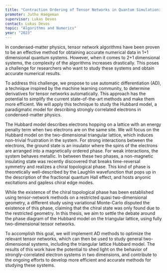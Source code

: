 ```yaml
---
title: "Contraction Ordering of Tensor Networks in Quantum Simulation: Lessons from the Google Sycamore Experiment"
promoter: Jutho Haegeman
supervisor: Lukas Devos
contact: Lukas Devos
topic: "Algorithms and Numerics"
year: "2023"
---
```


In condensed-matter physics, tensor network algorithms have been proven to be an effective method for obtaining accurate numerical data in 1+1 dimensional quantum systems. However, when it comes to 2+1 dimensional systems, the complexity of the algorithms increases drastically. This poses a challenge for researchers who want to study these systems and obtain accurate numerical results.

To address this challenge, we propose to use automatic differentiation (AD), a technique inspired by the machine learning community, to determine derivatives for tensor networks automatically. This approach has the potential to simplify the current state-of-the-art methods and make them more efficient. We will apply this technique to study the Hubbard model, a paradigmatic model for describing strongly correlated electrons in condensed-matter physics.

The Hubbard model describes electrons hopping on a lattice with an energy penalty term when two electrons are on the same site. We will focus on the Hubbard model on the two-dimensional triangular lattice, which induces non-trivial frustration in the system. For strong interactions between the electrons, the ground state is an insulator where the spins of the electrons are arranged into a magnetically ordered phase. For weak interactions, the system behaves metallic. In between these two phases, a non-magnetic insulating state was recently discovered that breaks time-reversal symmetry and realizes a chiral topological phase. This kind of phase is theoretically well-described by the Laughlin wavefunction that pops up in the description of the fractional quantum Hall effect, and hosts anyonic excitations and gapless chiral edge modes.

While the existence of the chiral topological phase has been established using tensor-network methods on a restricted quasi two-dimensional geometry, a different study using variational Monte-Carlo disputed the existence of this phase, claiming that the chiral state was only found due to the restricted geometry. In this thesis, we aim to settle the debate around the phase diagram of the Hubbard model on the triangular lattice, using fully two-dimensional tensor networks.

To accomplish this goal, we will implement AD methods to optimize the relevant tensor networks, which can then be used to study general two-dimensional systems, including the triangular lattice Hubbard model. The results of this work have the potential to shed light on the behavior of strongly-correlated electron systems in two dimensions, and contribute to the ongoing efforts to develop more efficient and accurate methods for studying these systems.